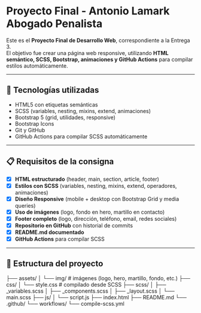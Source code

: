 # Proyecto Final - Antonio Lamark Abogado Penalista

Este es el **Proyecto Final de Desarrollo Web**, correspondiente a la Entrega 3.  
El objetivo fue crear una página web responsive, utilizando **HTML semántico, SCSS, Bootstrap, animaciones y GitHub Actions** para compilar estilos automáticamente.

---

## 🚀 Tecnologías utilizadas
- HTML5 con etiquetas semánticas
- SCSS (variables, nesting, mixins, extend, animaciones)
- Bootstrap 5 (grid, utilidades, responsive)
- Bootstrap Icons
- Git y GitHub
- GitHub Actions para compilar SCSS automáticamente

---

## 📋 Requisitos de la consigna

- [x] **HTML estructurado** (header, main, section, article, footer)
- [x] **Estilos con SCSS** (variables, nesting, mixins, extend, operadores, animaciones)
- [x] **Diseño Responsive** (mobile + desktop con Bootstrap Grid y media queries)
- [x] **Uso de imágenes** (logo, fondo en hero, martillo en contacto)
- [x] **Footer completo** (logo, dirección, teléfono, email, redes sociales)
- [x] **Repositorio en GitHub** con historial de commits
- [x] **README.md documentado**
- [x] **GitHub Actions** para compilar SCSS

---

## 📂 Estructura del proyecto
├── assets/
│ └── img/ # imágenes (logo, hero, martillo, fondo, etc.)
├── css/
│ └── style.css # compilado desde SCSS
├── scss/
│ ├── _variables.scss
│ ├── _components.scss
│ ├── _layout.scss
│ └── main.scss
├── js/
│ └── script.js
├── index.html
├── README.md
└── .github/
└── workflows/
└── compile-scss.yml